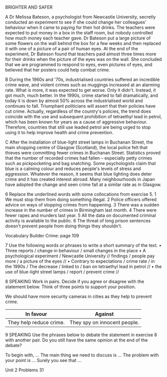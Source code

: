 BRIGHTER AND SAFER

A Dr Melissa Bateson, a psychologist from Newcastle University, secretly conducted an experiment to see if she could change her colleagues' behaviour when it came to paying for their hot drinks. The teachers were expected to put money in a box in the staff room, but nobody controlled how much money each teacher gave. Dr Bateson put a large picture of some flowers on the wall behind the box for a few weeks and then replaced it with one of a picture of a pair of human eyes. At the end of the experiment, Dr Bateson found that teachers paid almost three times more for their drinks when the picture of the eyes was on the wall. She concluded that we are programmed to respond to eyes, even pictures of eyes, and believed that her posters could help combat crime.

B During the 1960s and '70s, industrialised countries suffered an incredible crime wave, and violent crimes such as muggings increased at an alarming rate. What is more, it was expected to get worse. Only it didn't. Instead, it got much, much better. In the 1990s, crime started to fall dramatically, and today it is down by almost 50% across the industrialised world and continues to fall. Triumphant politicians will assert that their policies have cut crime. Actually, regardless of the country's policies, the trend does coincide with the use and subsequent prohibition of tetraethyl lead in petrol, which has been known for years as a cause of aggressive behaviour. Therefore, countries that still use leaded petrol are being urged to stop using it to help improve health and crime prevention.

C After the installation of blue-light street lamps in Buchanan Street, the main shopping centre of Glasgow (Scotland), the local police felt that thieves were committing fewer crimes in Buchanan Street. Statistics proved that the number of recorded crimes had fallen – especially petty crimes such as pickpocketing and bag snatching. Some psychologists claim that blue is a calming colour and reduces people's levels of stress and aggression. Whatever the reason, it seems that blue lighting does deter crime and it has created interest abroad. Many neighbourhoods in Japan have adopted the change and seen crime fall at a similar rate as in Glasgow.

6 Replace the underlined words with some collocations from exercise 5.
1 We must stop them from doing something illegal.
2 Police officers offered advice on ways of stopping crimes from happening.
3 There was a sudden increase in the number of crimes in Birmingham last month.
4 There were fewer rapes and murders last year.
5 All the data on documented criminal activity is available to the public.
6 The threat of long prison sentences doesn't prevent people from doing things they shouldn't.

Vocabulary Builder Crime: page 109

7 Use the following words or phrases to write a short summary of the text.
• Three reports / change in behaviour / small changes in the place
• A psychological experiment / Newcastle University // findings / people pay more / a picture of the eyes //
• Contrary to expectations / crime rate / in the 1990s / The decrease / linked to / ban on tetraethyl lead in petrol //
• the use of blue-light street lamps / report / prevent crime //

8 SPEAKING Work in pairs. Decide if you agree or disagree with the statement below. Think of three points to support your position.

We should have more security cameras in cities as they help to prevent crime.

In favour | Against
--- | ---
They help reduce crime. | They spy on innocent people.

9 SPEAKING Use the phrases below to debate the statement in exercise 8 with another pair. Do you still have the same opinion at the end of the debate?

To begin with, ...
The main thing we need to discuss is ...
The problem with your point is ...
Surely you see that ...

Unit 2 Problems 31